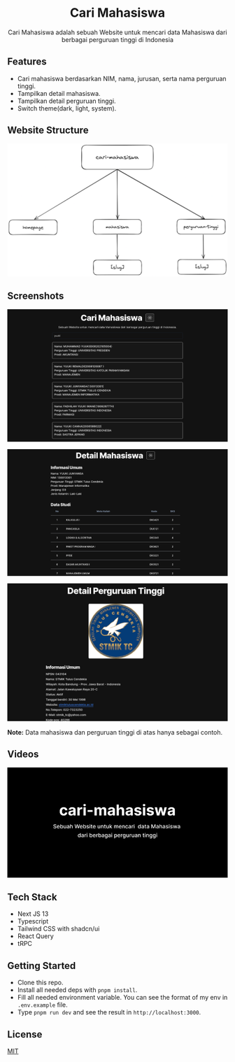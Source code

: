 <div align="center">
  <h1>Cari Mahasiswa</h1>
  <p>Cari Mahasiswa adalah sebuah Website untuk mencari data Mahasiswa dari berbagai perguruan tinggi di Indonesia</p>
</div>

## Features

- Cari mahasiswa berdasarkan NIM, nama, jurusan, serta nama perguruan tinggi.
- Tampilkan detail mahasiswa.
- Tampilkan detail perguruan tinggi.
- Switch theme(dark, light, system).

## Website Structure

![website structure](public/website-structure.png)

## Screenshots

![ss 1](./public/ss-1.png)

![ss 2](./public/ss-2.png)

![ss 3](./public/ss-3.png)

**Note:** Data mahasiswa dan perguruan tinggi di atas hanya sebagai contoh.

## Videos

[![Video](public/banner.png)](https://youtu.be/aVuWC-usk7c?feature=shared)

## Tech Stack

- Next JS 13
- Typescript
- Tailwind CSS with shadcn/ui
- React Query
- tRPC

## Getting Started

- Clone this repo.
- Install all needed deps with `pnpm install`.
- Fill all needed environment variable. You can see the format of my env in `.env.example` file.
- Type `pnpm run dev` and see the result in `http://localhost:3000`.

## License

[MIT](https://github.com/haikelz/money-management/blob/master/LICENSE)
